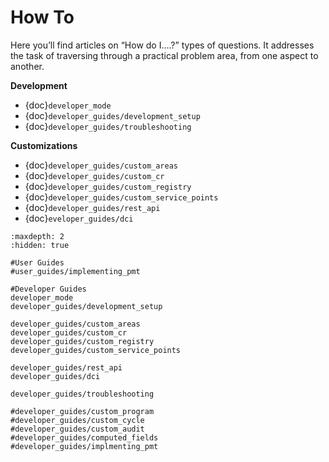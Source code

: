 # How To

Here you’ll find articles on “How do I….?” types of questions. It addresses the task of traversing through a practical problem area, from one aspect to another.

**Development**

- {doc}`developer_mode`
- {doc}`developer_guides/development_setup`
- {doc}`developer_guides/troubleshooting`

**Customizations**

- {doc}`developer_guides/custom_areas`
- {doc}`developer_guides/custom_cr`
- {doc}`developer_guides/custom_registry`
- {doc}`developer_guides/custom_service_points`
- {doc}`developer_guides/rest_api`
- {doc}`eveloper_guides/dci`

```{toctree}
:maxdepth: 2
:hidden: true

#User Guides
#user_guides/implementing_pmt

#Developer Guides
developer_mode
developer_guides/development_setup

developer_guides/custom_areas
developer_guides/custom_cr
developer_guides/custom_registry
developer_guides/custom_service_points

developer_guides/rest_api
developer_guides/dci

developer_guides/troubleshooting

#developer_guides/custom_program
#developer_guides/custom_cycle
#developer_guides/custom_audit
#developer_guides/computed_fields
#developer_guides/implmenting_pmt

```
